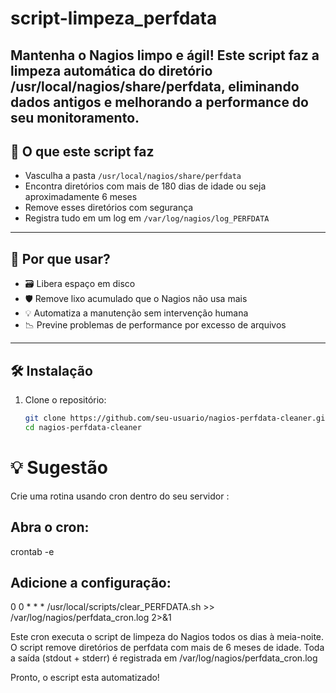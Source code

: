 # script-limpeza_perfdata
Mantenha o Nagios limpo e ágil! Este script faz a limpeza automática do diretório  /usr/local/nagios/share/perfdata, eliminando dados antigos e melhorando a performance do seu monitoramento.
---

## 🚀 O que este script faz

- Vasculha a pasta `/usr/local/nagios/share/perfdata`
- Encontra diretórios com mais de 180 dias de idade ou seja aproximadamente 6 meses
- Remove esses diretórios com segurança
- Registra tudo em um log em `/var/log/nagios/log_PERFDATA`

---

## 🧠 Por que usar?

- 🗃️ Libera espaço em disco
- 🛡️ Remove lixo acumulado que o Nagios não usa mais
- 💡 Automatiza a manutenção sem intervenção humana
- 📉 Previne problemas de performance por excesso de arquivos

---

## 🛠️ Instalação

1. Clone o repositório:

   ```bash
   git clone https://github.com/seu-usuario/nagios-perfdata-cleaner.git
   cd nagios-perfdata-cleaner

# 💡 Sugestão

   Crie uma rotina usando cron dentro do seu servidor :
   
  ## Abra o cron:
  crontab -e

  ## Adicione a configuração:
   0 0 * * * /usr/local/scripts/clear_PERFDATA.sh >> /var/log/nagios/perfdata_cron.log 2>&1

   Este cron executa o script de limpeza do Nagios todos os dias à meia-noite.
   O script remove diretórios de perfdata com mais de 6 meses de idade.
   Toda a saída (stdout + stderr) é registrada em /var/log/nagios/perfdata_cron.log

Pronto, o escript esta automatizado!
   
